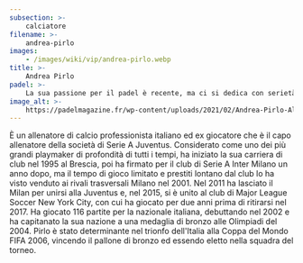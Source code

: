 ```yaml
---
subsection: >-
    calciatore
filename: >-
    andrea-pirlo
images:
    - /images/wiki/vip/andrea-pirlo.webp
title: >-
    Andrea Pirlo
padel: >-
    La sua passione per il padel è recente, ma ci si dedica con serietà giocando sempre più spesso. Chi ci ha giocato afferma che sia un buo giocatore dallo spirtito sportivo, proprio come era in campo.
image_alt: >-
    https://padelmagazine.fr/wp-content/uploads/2021/02/Andrea-Pirlo-Albertini-Demetrio-Gigi-Casiraghi-Giuseppe-Polacci-Padel.jpg
---
```

È un allenatore di calcio professionista italiano ed ex giocatore che è il capo allenatore della società di Serie A Juventus. Considerato come uno dei più grandi playmaker di profondità di tutti i tempi, ha iniziato la sua carriera di club nel 1995 al Brescia, poi ha firmato per il club di Serie A Inter Milano un anno dopo, ma il tempo di gioco limitato e prestiti lontano dal club lo ha visto venduto ai rivali trasversali Milano nel 2001. Nel 2011 ha lasciato il Milan per unirsi alla Juventus e, nel 2015, si è unito al club di Major League Soccer New York City, con cui ha giocato per due anni prima di ritirarsi nel 2017. Ha giocato 116 partite per la nazionale italiana, debuttando nel 2002 e ha capitanato la sua nazione a una medaglia di bronzo alle Olimpiadi del 2004. Pirlo è stato determinante nel trionfo dell'Italia alla Coppa del Mondo FIFA 2006, vincendo il pallone di bronzo ed essendo eletto nella squadra del torneo.